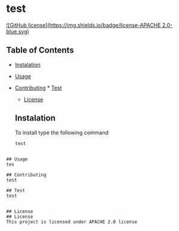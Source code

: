 # test
  [![GitHub license](https://img.shields.io/badge/license-APACHE 2.0-blue.svg)](https://github.com/test/test)
  ## Table of Contents
  * [Instalation](#instalation)
  * [Usage](#usage)
   * [Contributing](#contributing)
    * [Test](#test)
     * [License](#license)

     ## Instalation
     To install type the following command

     ```
     test
 ```

 ## Usage
 tes

 ## Contributing
 test

 ## Test
 test


 ## License
 ## License
This project is licensed under APACHE 2.0 license
